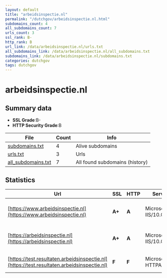 ```yaml
---
layout: default
title: "arbeidsinspectie.nl"
permalink: "/dutchgov/arbeidsinspectie.nl.html"
subdomains_count: 4
all_subdomains_count: 7
urls_count: 3
ssl_rank: B-
http_rank: B
url_link: /data/arbeidsinspectie.nl/urls.txt
all_subdomains_link: /data/arbeidsinspectie.nl/all_subdomains.txt
subdomains_link: /data/arbeidsinspectie.nl/subdomains.txt
categories: dutchgov
tags: dutchgov
---
```



# arbeidsinspectie.nl
## Summary data


 - **SSL Grade**:B-
 - **HTTP Security Grade**:B


| File       | Count | Info |
|------------|-------|------|
|[subdomains.txt](/DutchGovScope/data/arbeidsinspectie.nl/subdomains.txt)|4|Alive subdomains|
|[urls.txt](/DutchGovScope/data/arbeidsinspectie.nl/urls.txt)|3|Urls|
|[all_subdomains.txt](/DutchGovScope/data/arbeidsinspectie.nl/all_subdomains.txt)|7|All found subdomains (history)|


## Statistics


| Url | SSL | HTTP | Server | Cookie | HSTS | CORS | CTO | CSP | XFO | XXP | RP |FP| Tech |Title |
|--------|-------|-------|------|------|------|------|------|------|------|------|------|------|------|------|
|[https://www.arbeidsinspectie.nl](https://www.arbeidsinspectie.nl)| **A+**| **A**|Microsoft-IIS/10.0| |:white_check_mark: | | |:warning: | :white_check_mark: | :white_check_mark: | :white_check_mark: | |HSTS IIS:10.0 Windows Server|Document Moved|
|[https://arbeidsinspectie.nl](https://arbeidsinspectie.nl)| **A+**| **A**|Microsoft-IIS/10.0| |:white_check_mark: | | |:warning: | :white_check_mark: | :white_check_mark: | :white_check_mark: | |HSTS IIS:10.0 Windows Server|Document Moved|
|[https://test.resultaten.arbeidsinspectie.nl](https://test.resultaten.arbeidsinspectie.nl)| **F**| **F**|Microsoft-HTTPAPI/2.0| | | | | | | | :white_check_mark: | |HSTS Microsoft HTTPAPI:2.0|Not Found|

